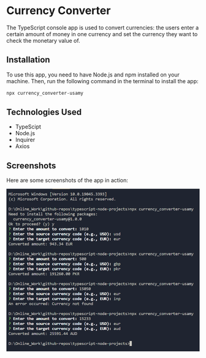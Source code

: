 # Currency Converter

The TypeScript console app is used to convert currencies: the users enter a certain amount of money in one currency and set the currency they want to check the monetary value of.

## Installation

To use this app, you need to have Node.js and npm installed on your machine. Then, run the following command in the terminal to install the app:

```bash
npx currency_converter-usamy
```

## Technologies Used

- TypeScipt
- Node.js
- Inquirer
- Axios

## Screenshots

Here are some screenshots of the app in action:

![Alt text](image.png)
